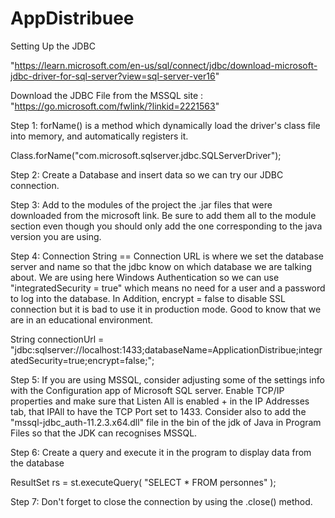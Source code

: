 # AppDistribuee

Setting Up the JDBC

"https://learn.microsoft.com/en-us/sql/connect/jdbc/download-microsoft-jdbc-driver-for-sql-server?view=sql-server-ver16"

Download the JDBC File from the MSSQL site : "https://go.microsoft.com/fwlink/?linkid=2221563"

Step 1: forName() is a method which dynamically load the driver's class file into memory, and automatically registers it.

Class.forName("com.microsoft.sqlserver.jdbc.SQLServerDriver");

Step 2: Create a Database and insert data so we can try our JDBC connection.

Step 3: Add to the modules of the project the .jar files that were downloaded from the microsoft link. Be sure to add them all to the module section even though you should only add the one corresponding to the java version you are using.

Step 4: Connection String == Connection URL is where we set the database server and name so that the jdbc know on which database we are talking about. We are using here Windows Authentication so we can use "integratedSecurity = true" which means no need for a user and a password to log into the database. In Addition, encrypt = false to disable SSL connection but it is bad to use it in production mode. Good to know that we are in an educational environment.

String connectionUrl = "jdbc:sqlserver://localhost:1433;databaseName=ApplicationDistribue;integratedSecurity=true;encrypt=false;";

Step 5: If you are using MSSQL, consider adjusting some of the settings info with the Configuration app of Microsoft SQL server. Enable TCP/IP properties and make sure that Listen All is enabled + in the IP Addresses tab, that IPAll to have the TCP Port set to 1433. Consider also to add the "mssql-jdbc_auth-11.2.3.x64.dll" file in the bin of the jdk of Java in Program Files so that the JDK can recognises MSSQL.

Step 6: Create a query and execute it in the program to display data from the database

ResultSet rs = st.executeQuery( "SELECT * FROM personnes" );

Step 7: Don't forget to close the connection by using the .close() method.
